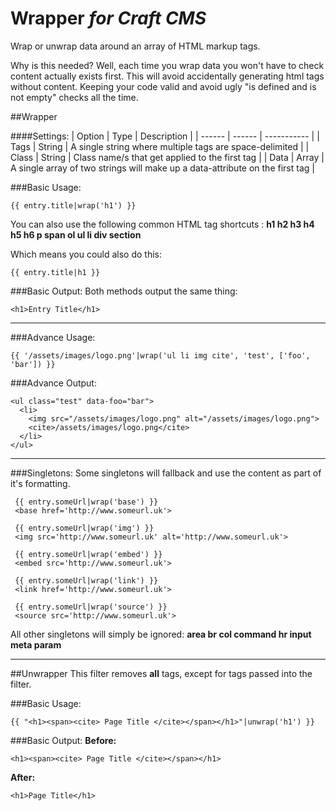 # Wrapper *for Craft CMS*
Wrap or unwrap data around an array of HTML markup tags.

Why is this needed? Well, each time you wrap data you won't have to check content actually exists first. This will avoid accidentally generating html tags without content. Keeping your code valid and avoid ugly "is defined and is not empty" checks all the time.

##Wrapper

####Settings:
| Option | Type   | Description |
| ------ | ------ | ----------- |
| Tags   | String | A single string where multiple tags are space-delimited |
| Class  | String | Class name/s that get applied to the first tag |
| Data   | Array  | A single array of two strings will make up a data-attribute on the first tag |

###Basic Usage:
```
{{ entry.title|wrap('h1') }}
```

You can also use the following common HTML tag shortcuts :
**h1 h2 h3 h4 h5 h6 p span ol ul li div section**


Which means you could also do this:
```
{{ entry.title|h1 }}
```

###Basic Output:
Both methods output the same thing:

```
<h1>Entry Title</h1>
```
---
###Advance Usage:
```
{{ '/assets/images/logo.png'|wrap('ul li img cite', 'test', ['foo', 'bar']) }}
```
###Advance Output:
```
<ul class="test" data-foo="bar">
  <li>
    <img src="/assets/images/logo.png" alt="/assets/images/logo.png">
    <cite>/assets/images/logo.png</cite>
  </li>
</ul>
```
---

###Singletons:
Some singletons will fallback and use the content as part of it's formatting.

```
 {{ entry.someUrl|wrap('base') }}
 <base href='http://www.someurl.uk'>
```
```
 {{ entry.someUrl|wrap('img') }}
 <img src='http://www.someurl.uk' alt='http://www.someurl.uk'>
```
```
 {{ entry.someUrl|wrap('embed') }}
 <embed src='http://www.someurl.uk'>
```
```
 {{ entry.someUrl|wrap('link') }}
 <link href='http://www.someurl.uk'>
```
```
 {{ entry.someUrl|wrap('source') }}
 <source src='http://www.someurl.uk'>
```
All other singletons will simply be ignored:
**area br col command hr input meta param**



----

##Unwrapper
This filter removes **all** tags, except for tags passed into the filter.

###Basic Usage:
```
{{ "<h1><span><cite> Page Title </cite></span></h1>"|unwrap('h1') }}
```
###Basic Output:
**Before:**
```
<h1><span><cite> Page Title </cite></span></h1>
```
**After:**
```
<h1>Page Title</h1>
```
